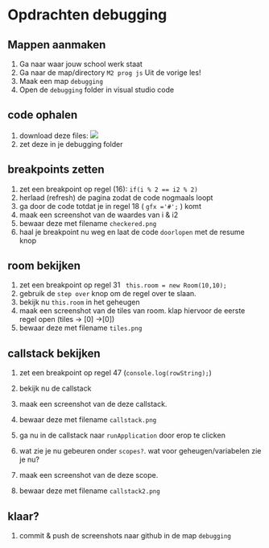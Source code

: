 # Opdrachten debugging

## Mappen aanmaken

1. Ga naar waar jouw school werk staat
2. Ga naar de map/directory `M2 prog js`
Uit de vorige les!
3. Maak een map `debugging`
4. Open de `debugging` folder in visual studio code

## code ophalen

1. download deze files:
![](https://github.com/progsen/jsopdrachtM2/tree/main/debugging)
2. zet deze in je debugging folder

## breakpoints zetten

1. zet een breakpoint op regel (16): `if(i % 2 == i2 % 2)`
2. herlaad (refresh) de pagina zodat de code nogmaals loopt
3. ga door de code totdat je in regel 18 ( `gfx ='#';` ) komt 
4. maak een screenshot van de waardes van i & i2
5. bewaar deze met filename `checkered.png`
6. haal je breakpoint nu weg en laat de code `doorlopen` met de resume knop


## room bekijken

1. zet een breakpoint op regel 31 ` this.room = new Room(10,10);`
2. gebruik de `step over` knop om de regel over te slaan.
3. bekijk nu `this.room` in het geheugen
4. maak een screenshot van de tiles van room. klap hiervoor de eerste regel open (tiles -> [0] ->[0])
5. bewaar deze met filename `tiles.png`

## callstack bekijken

1. zet een breakpoint op regel 47 (`console.log(rowString);`)
2. bekijk nu de callstack
3. maak een screenshot van de deze callstack. 
4. bewaar deze met filename `callstack.png`
5. ga nu in de callstack naar `runApplication` door erop te clicken
6. wat zie je nu gebeuren onder `scopes?`. wat voor geheugen/variabelen zie je nu?

7. maak een screenshot van de deze scope. 
8. bewaar deze met filename `callstack2.png`


## klaar?

1. commit & push de screenshots naar github in de map `debugging`
